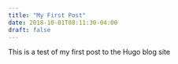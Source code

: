 ```yaml
---
title: "My First Post"
date: 2018-10-01T08:11:30-04:00
draft: false
---
```


This is a test of my first post to the Hugo blog site

